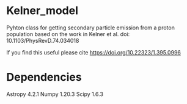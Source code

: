 # Kelner_model
Pyhton class for getting secondary particle emission from a proton population based on the work in Kelner et al. doi: 10.1103/PhysRevD.74.034018

If you find this useful please cite https://doi.org/10.22323/1.395.0996

# Dependencies
Astropy 4.2.1
Numpy 1.20.3
Scipy 1.6.3
